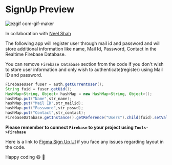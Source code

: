 # SignUp Preview
![ezgif com-gif-maker](https://user-images.githubusercontent.com/76876581/122236088-d9131c00-cedb-11eb-96d0-ee799778ca19.gif)

In collaboration with [Neel Shah](https://github.com/neelshah2409)

The following app will register user through mail id and password and will store additional information like name, Mail Id, Password, Contact in the Realtime Firebase Database.

You can remove `Firebase Database` section from the code if you don't wish to store user information and only wish to authenticate(register) using Mail ID and password.

```java
FirebaseUser fuser = auth.getCurrentUser();
String fuid = fuser.getUid();
HashMap<String, Object> hashMap = new HashMap<String, Object>();
hashMap.put("Name",str_name);
hashMap.put("Mail ID",str_mailid);
hashMap.put("Password",str_psswd);
hashMap.put("Contact",str_contact);
FirebaseDatabase.getInstance().getReference("Users").child(fuid).setValue(hashMap);
```

**Please remember to connect `Firebase` to your project using `Tools->Firebase`**

Here is a link to [Figma Sign Up UI](https://www.figma.com/community/file/967758010981428845) if you face any issues regarding layout in the code.

Happy coding :smile: :tada:
